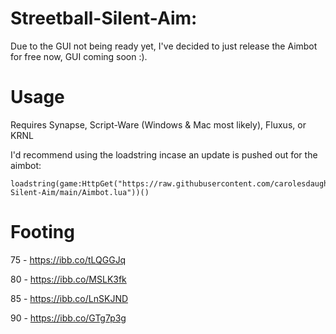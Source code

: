 # Streetball-Silent-Aim:

Due to the GUI not being ready yet, I've decided to just release the Aimbot for free now, GUI coming soon :).

# Usage

Requires Synapse, Script-Ware (Windows & Mac most likely), Fluxus, or KRNL

I'd recommend using the loadstring incase an update is pushed out for the aimbot:
```
loadstring(game:HttpGet("https://raw.githubusercontent.com/carolesdaughter/Streetball-Silent-Aim/main/Aimbot.lua"))()
```

# Footing

75 - https://ibb.co/tLQGGJq

80 - https://ibb.co/MSLK3fk

85 - https://ibb.co/LnSKJND

90 - https://ibb.co/GTg7p3g
